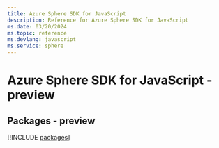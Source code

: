 ```yaml
---
title: Azure Sphere SDK for JavaScript
description: Reference for Azure Sphere SDK for JavaScript
ms.date: 03/20/2024
ms.topic: reference
ms.devlang: javascript
ms.service: sphere
---
```

# Azure Sphere SDK for JavaScript - preview
## Packages - preview
[!INCLUDE [packages](sphere-index.md)]